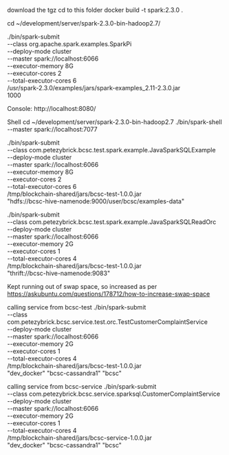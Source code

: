 download the tgz
cd to this folder
docker build -t spark:2.3.0 .

cd ~/development/server/spark-2.3.0-bin-hadoop2.7/

./bin/spark-submit \
  --class org.apache.spark.examples.SparkPi \
  --deploy-mode cluster \
  --master spark://localhost:6066 \
  --executor-memory 8G \
  --executor-cores 2 \
  --total-executor-cores 6 \
  /usr/spark-2.3.0/examples/jars/spark-examples_2.11-2.3.0.jar \
  1000
  
Console: http://localhost:8080/

Shell
cd ~/development/server/spark-2.3.0-bin-hadoop2.7
./bin/spark-shell --master spark://localhost:7077
 

./bin/spark-submit \
  --class com.petezybrick.bcsc.test.spark.example.JavaSparkSQLExample \
  --deploy-mode cluster \
  --master spark://localhost:6066 \
  --executor-memory 8G \
  --executor-cores 2 \
  --total-executor-cores 6 \
  /tmp/blockchain-shared/jars/bcsc-test-1.0.0.jar \
  "hdfs://bcsc-hive-namenode:9000/user/bcsc/examples-data"
  
 ./bin/spark-submit \
  --class com.petezybrick.bcsc.test.spark.example.JavaSparkSQLReadOrc \
  --deploy-mode cluster \
  --master spark://localhost:6066 \
  --executor-memory 2G \
  --executor-cores 1 \
  --total-executor-cores 4 \
  /tmp/blockchain-shared/jars/bcsc-test-1.0.0.jar \
  "thrift://bcsc-hive-namenode:9083"
  
 Kept running out of swap space, so increased as per 
 	https://askubuntu.com/questions/178712/how-to-increase-swap-space
 
calling service from bcsc-test
  ./bin/spark-submit \
  --class com.petezybrick.bcsc.service.test.orc.TestCustomerComplaintService \
  --deploy-mode cluster \
  --master spark://localhost:6066 \
  --executor-memory 2G \
  --executor-cores 1 \
  --total-executor-cores 4 \
  /tmp/blockchain-shared/jars/bcsc-test-1.0.0.jar \
  "dev_docker" "bcsc-cassandra1" "bcsc"
  
 calling service from bcsc-service
  ./bin/spark-submit \
  --class com.petezybrick.bcsc.service.sparksql.CustomerComplaintService \
  --deploy-mode cluster \
  --master spark://localhost:6066 \
  --executor-memory 2G \
  --executor-cores 1 \
  --total-executor-cores 4 \
  /tmp/blockchain-shared/jars/bcsc-service-1.0.0.jar \
  "dev_docker" "bcsc-cassandra1" "bcsc"
  
  

